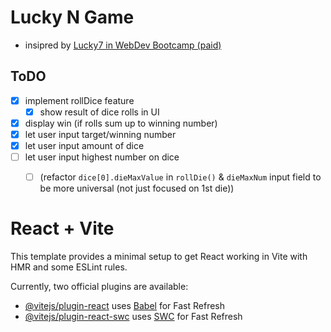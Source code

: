 # Lucky N Game
- insipred by [Lucky7 in WebDev Bootcamp (paid)](https://www.udemy.com/course/the-web-developer-bootcamp/learn/lecture/37806736#questions)

## ToDO
- [x] implement rollDice feature
  - [x] show result of dice rolls in UI
- [x] display win (if rolls sum up to winning number)
- [x] let user input target/winning number
- [x] let user input amount of dice
- [ ] let user input highest number on dice
  - [ ] (refactor `dice[0].dieMaxValue` in `rollDie()` & `dieMaxNum` input field to be more universal (not just focused on 1st die))





# React + Vite

This template provides a minimal setup to get React working in Vite with HMR and some ESLint rules.

Currently, two official plugins are available:

- [@vitejs/plugin-react](https://github.com/vitejs/vite-plugin-react/blob/main/packages/plugin-react/README.md) uses [Babel](https://babeljs.io/) for Fast Refresh
- [@vitejs/plugin-react-swc](https://github.com/vitejs/vite-plugin-react-swc) uses [SWC](https://swc.rs/) for Fast Refresh
